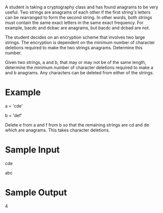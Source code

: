 A student is taking a cryptography class and has found anagrams to be very useful. Two strings are anagrams of each other if the first string's letters can be rearranged to form the second string. In other words, both strings must contain the same exact letters in the same exact frequency. For example, bacdc and dcbac are anagrams, but bacdc and dcbad are not.

The student decides on an encryption scheme that involves two large strings. The encryption is dependent on the minimum number of character deletions required to make the two strings anagrams. Determine this number.

Given two strings, a and b, that may or may not be of the same length, determine the minimum number of character deletions required to make a and b anagrams. Any characters can be deleted from either of the strings.

# Example

a = 'cde'

b = 'def'

Delete e from a and f from b so that the remaining strings are cd and de which are anagrams. This takes character deletions.

# Sample Input

cde

abc

# Sample Output

4

